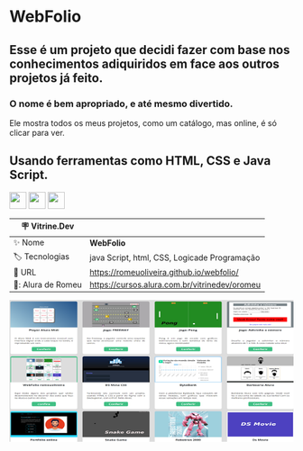 # WebFolio


## Esse é um projeto que decidi fazer com base nos conhecimentos adiquiridos em face aos outros projetos já feito.
### O nome é bem apropriado, e  até mesmo divertido.
Ele mostra todos os meus projetos, como um catálogo, mas online, é só clicar para ver.

## Usando ferramentas como HTML, CSS e Java Script.


<img src="https://cdn.jsdelivr.net/gh/devicons/devicon/icons/html5/html5-plain-wordmark.svg" width="30" height="30"/> <img src="https://cdn.jsdelivr.net/gh/devicons/devicon/icons/css3/css3-plain-wordmark.svg" width="30" height="30" />     <img src="https://cdn.jsdelivr.net/gh/devicons/devicon/icons/javascript/javascript-plain.svg" width="30" height="30" />


| :placard: Vitrine.Dev  |                       |
| -------------  | -------|
| :sparkles: Nome        | **WebFolio**
| :label: Tecnologias    | java Script, html, CSS, Logicade Programação
| :rocket: URL          |  https://romeuoliveira.github.io/webfolio/
| 📖: Alura de Romeu             | https://cursos.alura.com.br/vitrinedev/oromeu


![](https://raw.githubusercontent.com/romeuoliveira/webfolio/main/imgGitwebfolio.png#vitrinedev)



